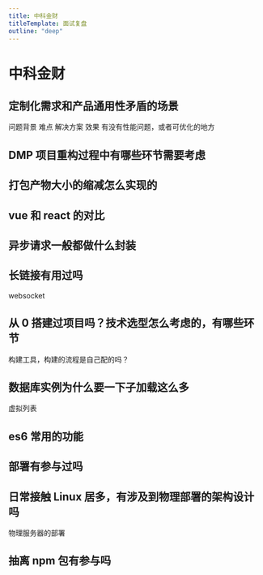 ```yaml
---
title: 中科金财
titleTemplate: 面试复盘
outline: "deep"
---
```


# 中科金财

## 定制化需求和产品通用性矛盾的场景

问题背景
难点
解决方案
效果
有没有性能问题，或者可优化的地方

## DMP 项目重构过程中有哪些环节需要考虑

## 打包产物大小的缩减怎么实现的

## vue 和 react 的对比

## 异步请求一般都做什么封装

## 长链接有用过吗

websocket

## 从 0 搭建过项目吗？技术选型怎么考虑的，有哪些环节

构建工具，构建的流程是自己配的吗？

## 数据库实例为什么要一下子加载这么多

虚拟列表

## es6 常用的功能

## 部署有参与过吗

## 日常接触 Linux 居多，有涉及到物理部署的架构设计吗

物理服务器的部署

## 抽离 npm 包有参与吗
